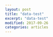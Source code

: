 ```yaml
---
layout: post
title: "data-test"
excerpt: "data-test"
modified: 2017-09-26
categories: articles
---
```

<div class="apester-media" data-media-id="5f8caa8944995a80f693bc9c" height="665"></div><script async src="https://static.apester.com/js/sdk/latest/apester-sdk.js"></script>

